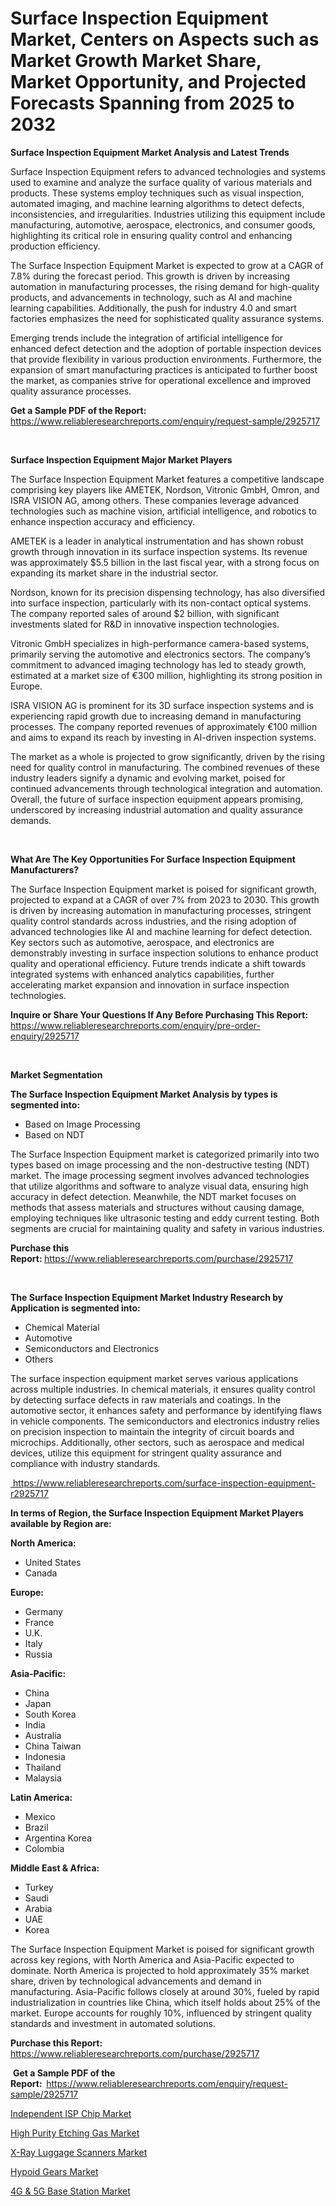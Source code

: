 <p><h1>Surface Inspection Equipment Market, Centers on Aspects such as Market Growth Market Share, Market Opportunity, and Projected Forecasts Spanning from 2025 to 2032</h1></p><p><strong>Surface Inspection Equipment Market Analysis and Latest Trends</strong></p>
<p><p>Surface Inspection Equipment refers to advanced technologies and systems used to examine and analyze the surface quality of various materials and products. These systems employ techniques such as visual inspection, automated imaging, and machine learning algorithms to detect defects, inconsistencies, and irregularities. Industries utilizing this equipment include manufacturing, automotive, aerospace, electronics, and consumer goods, highlighting its critical role in ensuring quality control and enhancing production efficiency.</p><p>The Surface Inspection Equipment Market is expected to grow at a CAGR of 7.8% during the forecast period. This growth is driven by increasing automation in manufacturing processes, the rising demand for high-quality products, and advancements in technology, such as AI and machine learning capabilities. Additionally, the push for industry 4.0 and smart factories emphasizes the need for sophisticated quality assurance systems. </p><p>Emerging trends include the integration of artificial intelligence for enhanced defect detection and the adoption of portable inspection devices that provide flexibility in various production environments. Furthermore, the expansion of smart manufacturing practices is anticipated to further boost the market, as companies strive for operational excellence and improved quality assurance processes.</p></p>
<p><strong>Get a Sample PDF of the Report:&nbsp;</strong> <a href="https://www.reliableresearchreports.com/enquiry/request-sample/2925717?utm_campaign=13&utm_medium=2&utm_source=Github&utm_content=ia&utm_term=12032025&utm_id=surface-inspection-equipment">https://www.reliableresearchreports.com/enquiry/request-sample/2925717</a></p>
<p>&nbsp;</p>
<p><strong>Surface Inspection Equipment Major Market Players</strong></p>
<p><p>The Surface Inspection Equipment Market features a competitive landscape comprising key players like AMETEK, Nordson, Vitronic GmbH, Omron, and ISRA VISION AG, among others. These companies leverage advanced technologies such as machine vision, artificial intelligence, and robotics to enhance inspection accuracy and efficiency.</p><p>AMETEK is a leader in analytical instrumentation and has shown robust growth through innovation in its surface inspection systems. Its revenue was approximately $5.5 billion in the last fiscal year, with a strong focus on expanding its market share in the industrial sector.</p><p>Nordson, known for its precision dispensing technology, has also diversified into surface inspection, particularly with its non-contact optical systems. The company reported sales of around $2 billion, with significant investments slated for R&D in innovative inspection technologies.</p><p>Vitronic GmbH specializes in high-performance camera-based systems, primarily serving the automotive and electronics sectors. The company’s commitment to advanced imaging technology has led to steady growth, estimated at a market size of €300 million, highlighting its strong position in Europe.</p><p>ISRA VISION AG is prominent for its 3D surface inspection systems and is experiencing rapid growth due to increasing demand in manufacturing processes. The company reported revenues of approximately €100 million and aims to expand its reach by investing in AI-driven inspection systems.</p><p>The market as a whole is projected to grow significantly, driven by the rising need for quality control in manufacturing. The combined revenues of these industry leaders signify a dynamic and evolving market, poised for continued advancements through technological integration and automation. Overall, the future of surface inspection equipment appears promising, underscored by increasing industrial automation and quality assurance demands.</p></p>
<p>&nbsp;</p>
<p><strong>What Are The Key Opportunities For Surface Inspection Equipment Manufacturers?</strong></p>
<p><p>The Surface Inspection Equipment market is poised for significant growth, projected to expand at a CAGR of over 7% from 2023 to 2030. This growth is driven by increasing automation in manufacturing processes, stringent quality control standards across industries, and the rising adoption of advanced technologies like AI and machine learning for defect detection. Key sectors such as automotive, aerospace, and electronics are demonstrably investing in surface inspection solutions to enhance product quality and operational efficiency. Future trends indicate a shift towards integrated systems with enhanced analytics capabilities, further accelerating market expansion and innovation in surface inspection technologies.</p></p>
<p><strong>Inquire or Share Your Questions If Any Before Purchasing This Report:</strong> <a href="https://www.reliableresearchreports.com/enquiry/pre-order-enquiry/2925717?utm_campaign=13&utm_medium=2&utm_source=Github&utm_content=ia&utm_term=12032025&utm_id=surface-inspection-equipment">https://www.reliableresearchreports.com/enquiry/pre-order-enquiry/2925717</a></p>
<p>&nbsp;</p>
<p><strong>Market Segmentation</strong></p>
<p><strong>The Surface Inspection Equipment Market Analysis by types is segmented into:</strong></p>
<p><ul><li>Based on Image Processing</li><li>Based on NDT</li></ul></p>
<p><p>The Surface Inspection Equipment market is categorized primarily into two types based on image processing and the non-destructive testing (NDT) market. The image processing segment involves advanced technologies that utilize algorithms and software to analyze visual data, ensuring high accuracy in defect detection. Meanwhile, the NDT market focuses on methods that assess materials and structures without causing damage, employing techniques like ultrasonic testing and eddy current testing. Both segments are crucial for maintaining quality and safety in various industries.</p></p>
<p><strong>Purchase this Report:&nbsp;</strong><a href="https://www.reliableresearchreports.com/purchase/2925717?utm_campaign=13&utm_medium=2&utm_source=Github&utm_content=ia&utm_term=12032025&utm_id=surface-inspection-equipment">https://www.reliableresearchreports.com/purchase/2925717</a></p>
<p>&nbsp;</p>
<p><strong>The Surface Inspection Equipment Market Industry Research by Application is segmented into:</strong></p>
<p><ul><li>Chemical Material</li><li>Automotive</li><li>Semiconductors and Electronics</li><li>Others</li></ul></p>
<p><p>The surface inspection equipment market serves various applications across multiple industries. In chemical materials, it ensures quality control by detecting surface defects in raw materials and coatings. In the automotive sector, it enhances safety and performance by identifying flaws in vehicle components. The semiconductors and electronics industry relies on precision inspection to maintain the integrity of circuit boards and microchips. Additionally, other sectors, such as aerospace and medical devices, utilize this equipment for stringent quality assurance and compliance with industry standards.</p></p>
<p><a href="https://www.reliableresearchreports.com/surface-inspection-equipment-r2925717?utm_campaign=13&utm_medium=2&utm_source=Github&utm_content=ia&utm_term=12032025&utm_id=surface-inspection-equipment">&nbsp;https://www.reliableresearchreports.com/surface-inspection-equipment-r2925717</a></p>
<p><strong>In terms of Region, the Surface Inspection Equipment Market Players available by Region are:</strong></p>
<p>
    <p> <strong> North America: </strong>
        <ul>
            <li>United States</li>
            <li>Canada</li>
        </ul>
        </p> 
    <p> <strong> Europe: </strong>
        <ul>
            <li>Germany</li>
            <li>France</li>
            <li>U.K.</li>
            <li>Italy</li>
            <li>Russia</li>
        </ul>
        </p> 
    <p> <strong> Asia-Pacific: </strong>
        <ul>
            <li>China</li>
            <li>Japan</li>
            <li>South Korea</li>
            <li>India</li>
            <li>Australia</li>
            <li>China Taiwan</li>
            <li>Indonesia</li>
            <li>Thailand</li>
            <li>Malaysia</li>
        </ul>
        </p> 
    <p> <strong> Latin America: </strong>
        <ul>
            <li>Mexico</li>
            <li>Brazil</li>
            <li>Argentina Korea</li>
            <li>Colombia</li>
        </ul>
        </p> 
    <p> <strong> Middle East & Africa: </strong>
        <ul>
            <li>Turkey</li>
            <li>Saudi</li>
            <li>Arabia</li>
            <li>UAE</li>
            <li>Korea</li>
        </ul>
    </p>
    </p>
<p><p>The Surface Inspection Equipment Market is poised for significant growth across key regions, with North America and Asia-Pacific expected to dominate. North America is projected to hold approximately 35% market share, driven by technological advancements and demand in manufacturing. Asia-Pacific follows closely at around 30%, fueled by rapid industrialization in countries like China, which itself holds about 25% of the market. Europe accounts for roughly 10%, influenced by stringent quality standards and investment in automated solutions.</p></p>
<p><strong>Purchase this Report: </strong><a href="https://www.reliableresearchreports.com/purchase/2925717?utm_campaign=13&utm_medium=2&utm_source=Github&utm_content=ia&utm_term=12032025&utm_id=surface-inspection-equipment">https://www.reliableresearchreports.com/purchase/2925717</a></p>
<p>&nbsp;<strong>Get a Sample PDF of the Report:&nbsp;&nbsp;</strong><a href="https://www.reliableresearchreports.com/enquiry/request-sample/2925717?utm_campaign=13&utm_medium=2&utm_source=Github&utm_content=ia&utm_term=12032025&utm_id=surface-inspection-equipment">https://www.reliableresearchreports.com/enquiry/request-sample/2925717</a></p>
<p><strong></strong></p>
<p><p><a href="https://github.com/muhjanaidu/Market-Research-Report-List-1/blob/main/independent-isp-chip-market.md?utm_campaign=13&utm_medium=2&utm_source=Github&utm_content=ia&utm_term=12032025&utm_id=surface-inspection-equipment">Independent ISP Chip Market</a></p><p><a href="https://github.com/lestymbango/Market-Research-Report-List-1/blob/main/high-purity-etching-gas-market.md?utm_campaign=13&utm_medium=2&utm_source=Github&utm_content=ia&utm_term=12032025&utm_id=surface-inspection-equipment">High Purity Etching Gas Market</a></p><p><a href="https://github.com/felishtimoti/Market-Research-Report-List-1/blob/main/x-ray-luggage-scanners-market.md?utm_campaign=13&utm_medium=2&utm_source=Github&utm_content=ia&utm_term=12032025&utm_id=surface-inspection-equipment">X-Ray Luggage Scanners Market</a></p><p><a href="https://github.com/peggiputra7o/Market-Research-Report-List-1/blob/main/hypoid-gears-market.md?utm_campaign=13&utm_medium=2&utm_source=Github&utm_content=ia&utm_term=12032025&utm_id=surface-inspection-equipment">Hypoid Gears Market</a></p><p><a href="https://github.com/tafuaraasswn/Market-Research-Report-List-1/blob/main/4g-5g-base-station-market.md?utm_campaign=13&utm_medium=2&utm_source=Github&utm_content=ia&utm_term=12032025&utm_id=surface-inspection-equipment">4G & 5G Base Station Market</a></p></p>